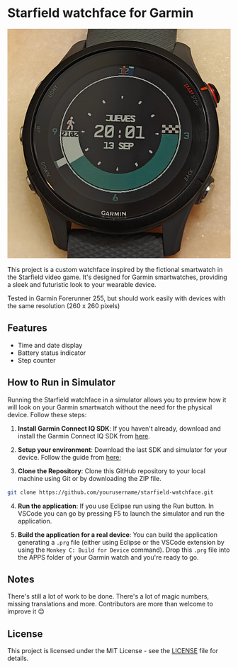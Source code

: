 # Starfield watchface for Garmin

![Starfield Watchface Preview](preview.jpeg)

This project is a custom watchface inspired by the fictional smartwatch in the Starfield video game. It's designed for Garmin smartwatches, providing a sleek and futuristic look to your wearable device.

Tested in Garmin Forerunner 255, but should work easily with devices with the same resolution (260 x 260 pixels)

## Features

- Time and date display
- Battery status indicator
- Step counter

## How to Run in Simulator

Running the Starfield watchface in a simulator allows you to preview how it will look on your Garmin smartwatch without the need for the physical device. Follow these steps:

1. **Install Garmin Connect IQ SDK**: If you haven't already, download and install the Garmin Connect IQ SDK from [here](https://developer.garmin.com/connect-iq/sdk/).

2. **Setup your environment**: Download the last SDK and simulator for your device. Follow the guide from [here](https://developer.garmin.com/connect-iq/connect-iq-basics/getting-started/);

3. **Clone the Repository**: Clone this GitHub repository to your local machine using Git or by downloading the ZIP file.

```bash
git clone https://github.com/yourusername/starfield-watchface.git
```

4. **Run the application**: If you use Eclipse run using the Run button. In VSCode you can go by pressing F5 to launch the simulator and run the application.

5. **Build the application for a real device**: You can build the application generating a `.prg` file (either using Eclipse or the VSCode extension by using the `Monkey C: Build for Device` command). Drop this `.prg` file into the APPS folder of your Garmin watch and you're ready to go.

## Notes

There's still a lot of work to be done. There's a lot of magic numbers, missing translations and more. Contributors are more than welcome to improve it 😊

## License

This project is licensed under the MIT License - see the [LICENSE](LICENSE) file for details.
